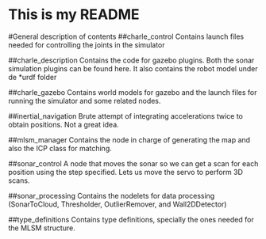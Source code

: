 # This is my README

#General description of contents
##charle_control
Contains launch files needed for controlling the joints in the simulator

##charle_description
Contains the code for gazebo plugins. Both the sonar simulation plugins can be found here. It also contains the robot model under de *urdf folder

##charle_gazebo
Contains world models for gazebo and the launch files for running the simulator and some related nodes.

##inertial_navigation
Brute attempt of integrating accelerations twice to obtain positions. Not a great idea.

##mlsm_manager
Contains the node in charge of generating the map and also the ICP class for matching.

##sonar_control
A node that moves the sonar so we can get a scan for each position using the step specified. Lets us move the servo to perform 3D scans.

##sonar_processing
Contains the nodelets for data processing (SonarToCloud, Thresholder, OutlierRemover, and Wall2DDetector)

##type_definitions
Contains type definitions, specially the ones needed for the MLSM structure.

